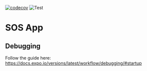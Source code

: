 [![codecov](https://codecov.io/gh/nealfennimore/sos-app/branch/master/graph/badge.svg)](https://codecov.io/gh/nealfennimore/sos-app)
![Test](https://github.com/nealfennimore/sos-app/workflows/Test/badge.svg)

# SOS App

## Debugging

Follow the guide here: https://docs.expo.io/versions/latest/workflow/debugging/#startup